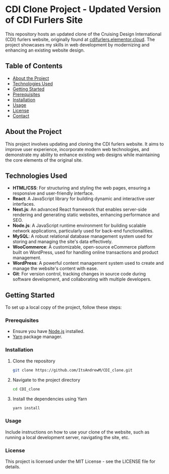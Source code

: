 # CDI Clone Project - Updated Version of CDI Furlers Site

This repository hosts an updated clone of the Cruising Design International (CDI) furlers website, originally found at [cdifurlers.elementor.cloud](https://cdifurlers.elementor.cloud/). The project showcases my skills in web development by modernizing and enhancing an existing website design.

## Table of Contents
- [About the Project](#about-the-project)
- [Technologies Used](#technologies-used)
- [Getting Started](#getting-started)
- [Prerequisites](#prerequisites)
- [Installation](#installation)
- [Usage](#usage)
- [License](#license)
- [Contact](#contact)

## About the Project

This project involves updating and cloning the CDI furlers website. It aims to improve user experience, incorporate modern web technologies, and demonstrate my ability to enhance existing web designs while maintaining the core elements of the original site.

## Technologies Used

- **HTML/CSS**: For structuring and styling the web pages, ensuring a responsive and user-friendly interface.
- **React**: A JavaScript library for building dynamic and interactive user interfaces.
- **Next.js**: An advanced React framework that enables server-side rendering and generating static websites, enhancing performance and SEO.
- **Node.js**: A JavaScript runtime environment for building scalable network applications, particularly used for back-end functionalities.
- **MySQL**: A robust relational database management system used for storing and managing the site's data effectively.
- **WooCommerce**: A customizable, open-source eCommerce platform built on WordPress, used for handling online transactions and product management.
- **WordPress**: A powerful content management system used to create and manage the website's content with ease.
- **Git**: For version control, tracking changes in source code during software development, and collaborating with multiple developers.

## Getting Started

To set up a local copy of the project, follow these steps:

### Prerequisites

- Ensure you have [Node.js](https://nodejs.org/en/) installed.
- [Yarn](https://yarnpkg.com/) package manager.

### Installation

1. Clone the repository
   ```sh
   git clone https://github.com/ItsAndrewM/CDI_clone.git
   ```
2. Navigate to the project directory
    ```sh
   cd CDI_clone
   ```
3. Install the dependencies using Yarn
    ```sh
   yarn install
   ```
### Usage

Include instructions on how to use your clone of the website, such as running a local development server, navigating the site, etc.

###  License

This project is licensed under the MIT License - see the LICENSE file for details.
